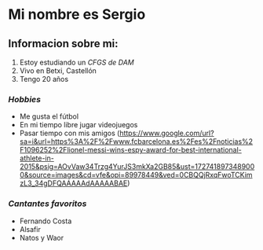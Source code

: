# **Mi nombre es Sergio**
## Informacion sobre mi:
1. Estoy estudiando un *_CFGS de DAM_*
2. Vivo en Betxi, Castellón
3. Tengo 20 años
### _Hobbies_
* Me gusta el fútbol
* En mi tiempo libre jugar videojuegos
* Pasar tiempo con mis amigos
  (https://www.google.com/url?sa=i&url=https%3A%2F%2Fwww.fcbarcelona.es%2Fes%2Fnoticias%2F1096252%2Flionel-messi-wins-espy-award-for-best-international-athlete-in-2015&psig=AOvVaw34Trzg4YurJS3mkXa2GB85&ust=1727418973489000&source=images&cd=vfe&opi=89978449&ved=0CBQQjRxqFwoTCKimzL3_34gDFQAAAAAdAAAAABAE)
### _Cantantes favoritos_
- Fernando Costa
- Alsafir
- Natos y Waor


<!---
Sergio-999/Sergio-999 is a ✨ special ✨ repository because its `README.md` (this file) appears on your GitHub profile.
You can click the Preview link to take a look at your changes.
--->

